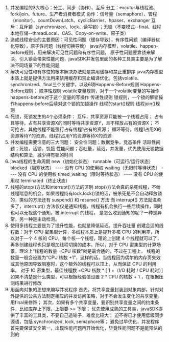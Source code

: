 1. 并发编程的3大核心：分工、同步（协作）、互斥
    分工：excutor与线程池、fork/join、future、生产者消费者模式
    协作：信号量（semaphore）、管程（monitor）、countDownLatch、cyclicBarrier、hpaser、exchanger
    互斥：互斥锁（synchronized、lock、读写锁）；无锁（不变模式--final、线程本地存储--threadLocal、CAS、Copy-on-write、原子类）
2. 造成线程安全的主要原因：可见性问题（缓存导致），有序性问题（编译器优化导致），原子性问题（线程切换导致）
    java内存模型，volatile、happen-before规则，用来解决可见性问题和有序性问题，
    原子性问题要靠锁来解决，引入锁会带来性能问题，javaSDK并发包里面的各种工具类主要是为了解决不同场景下的性能问题
3. 解决可见性和有序性的根本解决办法就是禁用缓存和禁止重排序
    java内存模型本质上就是提供方法用来禁用缓存和禁止编译优化，包括volatile、synchronized、final三个关键字，以及6项Happens-Before规则
    Happens-Before规则：
    顺序性规则
    volatile变量规则，对于一个volatile变量的写操作happens-before对于这个变量的写操作
    传递性规则
    锁规则，一个锁的解锁操作happens-before后续对这个锁的加锁操作
    线程的start()规则
    线程join()规则
4. 死锁，死锁发生的4个必须条件：
    互斥，共享资源只能被一个线程占用；
    占有且等待，占有共享资源X的同时等待共享资源Y，且不释放占有的资源X；
    不可抢占，其他线程不能强行占有线程1占有的资源；
    循环等待，线程1占用X的资源等待Y的资源，线程2占用Y的资源等待X的资源
5. 并发编程需要注意的三大问题：
    安全性问题；数据竞争，竞态条件
    活跃性问题；死锁，活锁，饥饿
    性能问题；吞吐量，延迟，并发量，优先使用无锁数据结构和算法，减少持有锁的时间
6. java线程的生命周期
    new（初始化状态）
    runnable（可运行/运行状态）
    blocked（阻塞状态） ---- 没有 CPU 的使用权
    waiting（无限时等待状态） ---- 没有 CPU 的使用权
    timed_waiting（限时等待状态） ---- 没有 CPU 的使用权
    terminated（终止状态）
7. 线程的stop()方法和interrupt()方法的区别
    stop()方法会真的杀死线程，不给线程喘息的机会，如果线程持有lock.lock()锁的话，被杀死是不会自动释放锁的，类似的方法还有 suspend() 和 resume() 方法
    而 interrupt() 方法就温柔多了，interrupt() 方法仅仅是通知线程，线程有机会执行一些后续操作，同时也可以无视这个通知。被 interrupt 的线程，
    是怎么收到通知的呢？一种是异常，另一种是主动检测。
8. 使用多线程主要是为了提升性能，也就是降低延迟，提升吞吐量
    创建合适的线程数：对于 CPU 密集型计算，多线程本质上是提升多核 CPU 的利用率，所以对于一个 4 核的 CPU，每个核一个线程，理论上创建 4 个线程就可以了，
                   再多创建线程也只是增加线程切换的成本。所以，对于 CPU 密集型的计算场景，理论上“线程的数量 =CPU 核数”就是最合适的。不过在工程上， 
                   线程的数量一般会设置为“CPU 核数 +1”，这样的话，当线程因为偶尔的内存页失效或其他原因导致阻塞时，这个额外的线程可以顶上，从而保证 CPU 的利用率。
                   对于 IO 密集型，最佳线程数 =CPU 核数 * [ 1 +（I/O 耗时 / CPU 耗时）]
    如果不清楚是什么类型，可以根据经验值设置 2 * CPU 的核数 + 1 ，在根据压测结果进行修改
9. 用面向对象的思想来编写并发程序
    首先，将共享变量封装到对象内部，针对对外提供的公共方法制定相应的并发访问策略，对于不会发生变化的共享变量，用final来修饰；
    其次，如果有多个共享变量，要识别共享变量之间的约束条件，比如库存上下限，上限要 >= 下限；
    优先使用成熟的工具类，javaSDK提供了丰富的工具类，不要自己造轮子，难度比较大；
    迫不得已才使用低级同步源语，包括 synchronized, lock, semaphore等；
    避免过早优化，并发程序首先要保证安全第一，出现性能问题再开始优化，毕竟性能问题不是能预估的到的















    